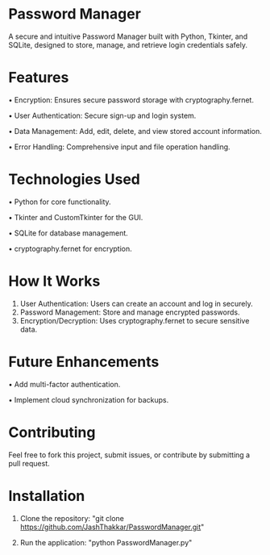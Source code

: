 # Password Manager

A secure and intuitive Password Manager built with Python, Tkinter, and SQLite, designed to store, manage, and retrieve login credentials safely.

# Features

•	Encryption: Ensures secure password storage with cryptography.fernet.

•	User Authentication: Secure sign-up and login system.

•	Data Management: Add, edit, delete, and view stored account information.

•	Error Handling: Comprehensive input and file operation handling.

# Technologies Used

•	Python for core functionality.

•	Tkinter and CustomTkinter for the GUI.

•	SQLite for database management.

•	cryptography.fernet for encryption.

# How It Works

1.	User Authentication: Users can create an account and log in securely.
2.	Password Management: Store and manage encrypted passwords.
3.	Encryption/Decryption: Uses cryptography.fernet to secure sensitive data.

# Future Enhancements

•	Add multi-factor authentication.

•	Implement cloud synchronization for backups.

# Contributing

Feel free to fork this project, submit issues, or contribute by submitting a pull request.

# Installation

1.	Clone the repository: "git clone https://github.com/JashThakkar/PasswordManager.git"

 
3.	Run the application: "python PasswordManager.py"
